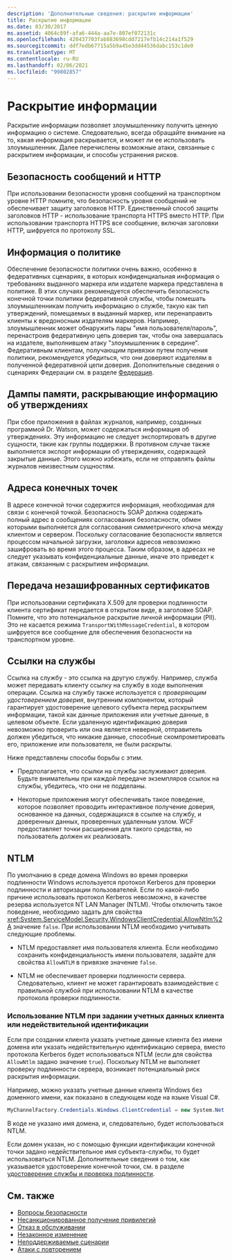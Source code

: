```yaml
---
description: 'Дополнительные сведения: раскрытие информации'
title: Раскрытие информации
ms.date: 03/30/2017
ms.assetid: 4064c89f-afa6-444a-aa7e-807ef072131c
ms.openlocfilehash: 420437703fab883698cdd7217efb14c214a1f529
ms.sourcegitcommit: ddf7edb67715a5b9a45e3dd44536dabc153c1de0
ms.translationtype: MT
ms.contentlocale: ru-RU
ms.lasthandoff: 02/06/2021
ms.locfileid: "99802857"
---
```

# <a name="information-disclosure"></a>Раскрытие информации

Раскрытие информации позволяет злоумышленнику получить ценную информацию о системе. Следовательно, всегда обращайте внимание на то, какая информация раскрывается, и может ли ее использовать злоумышленник. Далее перечислены возможные атаки, связанные с раскрытием информации, и способы устранения рисков.

## <a name="message-security-and-http"></a>Безопасность сообщений и HTTP

При использовании безопасности уровня сообщений на транспортном уровне HTTP помните, что безопасность уровня сообщений не обеспечивает защиту заголовков HTTP. Единственный способ защиты заголовков HTTP - использование транспорта HTTPS вместо HTTP. При использовании транспорта HTTPS все сообщение, включая заголовки HTTP, шифруется по протоколу SSL.

## <a name="policy-information"></a>Информация о политике

Обеспечение безопасности политики очень важно, особенно в федеративных сценариях, в которых конфиденциальная информация о требованиях выданного маркера или издателе маркера представлена в политике. В этих случаях рекомендуется обеспечить безопасность конечной точки политики федеративной службы, чтобы помешать злоумышленникам получить информацию о службе, такую как тип утверждений, помещаемых в выданный маркер, или перенаправить клиенты к вредоносным издателям маркеров. Например, злоумышленник может обнаружить пары "имя пользователя/пароль", перенастроив федеративную цепь доверия так, чтобы она завершалась на издателе, выполнившем атаку "злоумышленник в середине". Федеративным клиентам, получающим привязки путем получения политики, рекомендуется убедиться, что они доверяют издателям в полученной федеративной цепи доверия. Дополнительные сведения о сценариях Федерации см. в разделе [Федерация](federation.md).

## <a name="memory-dumps-can-reveal-claim-information"></a>Дампы памяти, раскрывающие информацию об утверждениях

При сбое приложения в файлах журналов, например, созданных программой Dr. Watson, может содержаться информация об утверждениях. Эту информацию не следует экспортировать в другие сущности, такие как группы поддержки. В противном случае также выполняется экспорт информации об утверждениях, содержащей закрытые данные. Этого можно избежать, если не отправлять файлы журналов неизвестным сущностям.

## <a name="endpoint-addresses"></a>Адреса конечных точек

В адресе конечной точки содержится информация, необходимая для связи с конечной точкой. Безопасность SOAP должна содержать полный адрес в сообщениях согласования безопасности, обмен которыми выполняется для согласования симметричного ключа между клиентом и сервером. Поскольку согласование безопасности является процессом начальной загрузки, заголовки адресов невозможно зашифровать во время этого процесса. Таким образом, в адресах не следует указывать конфиденциальные данные, иначе это приведет к атакам, связанным с раскрытием информации.

## <a name="certificates-transferred-unencrypted"></a>Передача незашифрованных сертификатов

При использовании сертификата X.509 для проверки подлинности клиента сертификат передается в открытом виде, в заголовке SOAP. Помните, что это потенциальное раскрытие личной информации (PII). Это не касается режима `TransportWithMessageCredential`, в котором шифруется все сообщение для обеспечения безопасности на транспортном уровне.

## <a name="service-references"></a>Ссылки на службы

Ссылка на службу - это ссылка на другую службу. Например, служба может передавать клиенту ссылку на службу в ходе выполнения операции. Ссылка на службу также используется с *проверяющим удостоверением доверия*, внутренним компонентом, который гарантирует удостоверение целевого субъекта перед раскрытием информации, такой как данные приложения или учетные данные, в целевом объекте. Если удаленную идентификацию доверия невозможно проверить или она является неверной, отправитель должен убедиться, что никакие данные, способные скомпрометировать его, приложение или пользователя, не были раскрыты.

Ниже представлены способы борьбы с этим.

- Предполагается, что ссылки на службы заслуживают доверия. Будьте внимательны при каждой передаче экземпляров ссылок на службы, убедитесь, что они не подделаны.

- Некоторые приложения могут обеспечивать такое поведение, которое позволяет проводить интерактивное получение доверия, основанное на данных, содержащихся в ссылке на службу, и доверенных данных, проверенных удаленным узлом. WCF предоставляет точки расширения для такого средства, но пользователь должен их реализовать.

## <a name="ntlm"></a>NTLM

По умолчанию в среде домена Windows во время проверки подлинности Windows используется протокол Kerberos для проверки подлинности и авторизации пользователей. Если по какой-либо причине использовать протокол Kerberos невозможно, в качестве резерва используется NT LAN Manager (NTLM). Чтобы отключить такое поведение, необходимо задать для свойства <xref:System.ServiceModel.Security.WindowsClientCredential.AllowNtlm%2A> значение `false`. При использовании NTLM необходимо учитывать следующие проблемы.

- NTLM предоставляет имя пользователя клиента. Если необходимо сохранить конфиденциальность имени пользователя, задайте для свойства `AllowNTLM` в привязке значение `false`.

- NTLM не обеспечивает проверки подлинности сервера. Следовательно, клиент не может гарантировать взаимодействие с правильной службой при использовании NTLM в качестве протокола проверки подлинности.

### <a name="specifying-client-credentials-or-invalid-identity-forces-ntlm-usage"></a>Использование NTLM при задании учетных данных клиента или недействительной идентификации

Если при создании клиента указать учетные данные клиента без имени домена или указать недействительную идентификацию сервера, вместо протокола Kerberos будет использоваться NTLM (если для свойства `AllowNtlm` задано значение `true`). Поскольку NTLM не выполняет проверку подлинности сервера, возникает потенциальный риск раскрытия информации.

Например, можно указать учетные данные клиента Windows без доменного имени, как показано в следующем коде на языке Visual C#.

```csharp
MyChannelFactory.Credentials.Windows.ClientCredential = new System.Net.NetworkCredential("username", "password");
```

В коде не указано имя домена, и, следовательно, будет использоваться NTLM.

Если домен указан, но с помощью функции идентификации конечной точки задано недействительное имя субъекта-службы, то будет использоваться NTLM. Дополнительные сведения о том, как указывается удостоверение конечной точки, см. в разделе [удостоверение службы и проверка подлинности](service-identity-and-authentication.md).

## <a name="see-also"></a>См. также

- [Вопросы безопасности](security-considerations-in-wcf.md)
- [Несанкционированное получение привилегий](elevation-of-privilege.md)
- [Отказ в обслуживании](denial-of-service.md)
- [Незаконное изменение](tampering.md)
- [Неподдерживаемые сценарии](unsupported-scenarios.md)
- [Атаки с повторением](replay-attacks.md)
